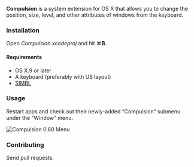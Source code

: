 **Compulsion** is a system extension for OS X that allows you to change the position, size, level, and other attributes of windows from the keyboard.


### Installation

Open *Compulsion.xcodeproj* and hit ⌘**B**.

<!--Open the *Compulsion 0.60.pkg* and click Next in the Installer.-->

<!--If you already have SIMBL installed it will be upgraded to the version shipping with Compulsion.-->


#### Requirements

* OS X.9 or later
* A keyboard (preferably with US layout)
* [SIMBL](http://culater.net/software/SIMBL/SIMBL.php)


### Usage

Restart apps and check out their newly-added “Compulsion” submenu under the “Window” menu.

![Compulsion 0.60 Menu](https://raw.github.com/almind/Compulsion/master/Releases/0.60%20Compulsion%20Menu.png)


### Contributing

Send pull requests.

